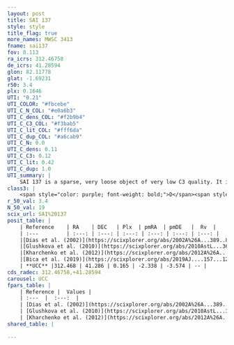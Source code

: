 ```yaml
---
layout: post
title: SAI 137
style: style
title_flag: true
more_names: MWSC 3413
fname: sai137
fov: 0.113
ra_icrs: 312.46758
de_icrs: 41.28594
glon: 82.11778
glat: -1.69231
r50: 3.4
plx: 0.1646
UTI: "0.21"
UTI_COLOR: "#fbcebe"
UTI_C_N_COL: "#e0a6b3"
UTI_C_dens_COL: "#f2b9b4"
UTI_C_C3_COL: "#f3bab5"
UTI_C_lit_COL: "#fff6da"
UTI_C_dup_COL: "#a6cab9"
UTI_C_N: 0.0
UTI_C_dens: 0.11
UTI_C_C3: 0.12
UTI_C_lit: 0.42
UTI_C_dup: 1.0
UTI_summary: |
    SAI 137 is a sparse, very loose object of very low C3 quality. It is poorly studied in the literature, with no articles listed in the last 6 years.<br><br><span style="color: #99180f; font-weight: bold;">Warning: </span>contains less than 25 stars with <i>P>0.5</i> estimated.
class3: |
    <span style="color: purple; font-weight: bold;">D</span><span style="color: red; font-weight: bold;">C</span>
r_50_val: 3.4
N_50_val: 19
scix_url: SAI%20137
posit_table: |
    | Reference    | RA    | DEC   | Plx  | pmRA  | pmDE   |  Rv  |
    | :---         | :---: | :---: | :---: | :---: | :---: | :---: |
    |[Dias et al. (2002)](https://scixplorer.org/abs/2002A%26A...389..871D) | 312.471 | 41.255 | -- | -3.26 | -8.75 | -- |
    |[Glushkova et al. (2010)](https://scixplorer.org/abs/2010AstL...36...75G) | 312.469 | 41.255 | -- | -- | -- | -- |
    |[Kharchenko et al. (2012)](https://scixplorer.org/abs/2012A%26A...543A.156K) | 312.495 | 41.255 | -- | 1.41 | -6.15 | -- |
    |[Bica et al. (2019)](https://scixplorer.org/abs/2019AJ....157...12B) | 312.469 | 41.261 | -- | -- | -- | -- |
    | **UCC** |312.468 | 41.286 | 0.165 | -2.338 | -3.574 | -- | 
cds_radec: 312.46758,+41.28594
carousel: UCC
fpars_table: |
    | Reference |  Values |
    | :---  |  :---:  |
    | [Dias et al. (2002)](https://scixplorer.org/abs/2002A%26A...389..871D) | `E(B-V)=0.89, Dist=1060.0, Age=8.7` |
    | [Glushkova et al. (2010)](https://scixplorer.org/abs/2010AstL...36...75G) | `E(B-V)=0.89, Dm=10.12, Age=8.7` |
    | [Kharchenko et al. (2012)](https://scixplorer.org/abs/2012A%26A...543A.156K) | `e_bv=1.874, distance=2396, log_age=8.9` |
shared_table: |
    
---
```

